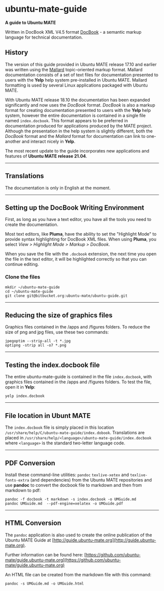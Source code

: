 # ubuntu-mate-guide

**A guide to Ubuntu MATE**

Written in DocBook XML V4.5 format [DocBook](http://docbook.org/xml/4.5/docbookx.dtd) - a semantic markup language for technical documentation. 

## History

The version of this guide provided in Ubuntu MATE release 17.10 and earlier was written using the [Mallard](http://projectmallard.org/index.html) topic-oriented markup format. Mallard documentation consists of a set of text files for documentation presented to users with the **Yelp** help system pre-installed in Ubuntu MATE. Mallard formatting is used by several Linux applications packaged with Ubuntu MATE.

With Ubuntu MATE release 18.10 the documentation has been expanded significantly and now uses the *DocBook* format. *DocBook* is also a markup format for creating documentation presented to users with the **Yelp** help system, however the entire documentation is contained in a single file named `index.docbook`. This format appears to be preferred in documentation produced for applications produced by the MATE project. Although the presentation in the help system is slightly different, both the *DocBook* format and the *Mallard* format for documentation can link to one-another and interact nicely in **Yelp**.

The most recent update to the guide incorporates new applications and features of **Ubuntu MATE release 21.04**.

----------
## Translations

The documentation is only in English at the moment. 

----------
## Setting up the DocBook Writing Environment

First, as long as you have a text editor, you have all the tools you need to create the documentation. 

Most text editors, like **Pluma**, have the ability to set the "Highlight Mode" to provide syntax highlighting for DocBook XML files. When using **Pluma**, you select *View > Highlight Mode > Markup > DocBook*. 

When you save the file with the `.docbook` extension, the next time you open the file in the text editor, it will be highlighted correctly so that you can continue editing.

### Clone the files

    mkdir ~/ubuntu-mate-guide
    cd ~/ubuntu-mate-guide
    git clone git@bitbucket.org:ubuntu-mate/ubuntu-guide.git

----------
## Reducing the size of graphics files

Graphics files contained in the /apps and /figures folders. To reduce the size of png and jpg files, use these two commands:
``` 
jpegoptim --strip-all -t *.jpg
optipng -strip all -o7 *.png
```

----------
## Testing the index.docbook file

The entire ubuntu-mate-guide is contained in the file `index.docbook`, with graphics files contained in the /apps and /figures folders. To test the file, open it in **Yelp**:

``` 
yelp index.docbook
```

----------
## File location in Ubunt MATE

The `index.docbook` file is simply placed in this location `/usr/share/help/C/ubuntu-mate-guide/index.dobook`. Translations are placed in `/usr/share/help/<language>/ubuntu-mate-guide/index.docbook` where `<language>` is the standard two-letter language code.

----------
## PDF Conversion

Install these command-line utilities: `pandoc` `texlive-xetex` and `texlive-fonts-extra` (and dependencies) from the Ubuntu MATE repositories and use **pandoc** to convert the docbook file to markdown and then from markdown to pdf:

```
pandoc -f docbook -t markdown -s index.docbook -o UMGuide.md
pandoc UMGuide.md  --pdf-engine=xelatex -o UMGuide.pdf
```

----------
## HTML Conversion

The `pandoc` application is also used to create the online publication of the Ubuntu MATE Guide at [http://guide.ubuntu-mate.org](http://guide.ubuntu-mate.org).

Further information can be found here: 
[https://github.com/ubuntu-mate/guide.ubuntu-mate.org](https://github.com/ubuntu-mate/guide.ubuntu-mate.org)

An HTML file can be created from the markdown file with this command:

```
pandoc -s UMGuide.md -o UMGuide.html
```

